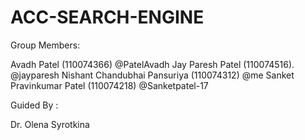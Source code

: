 # ACC-SEARCH-ENGINE

Group Members:

  Avadh Patel (110074366)  @PatelAvadh
  Jay Paresh Patel (110074516). @jayparesh
  Nishant Chandubhai Pansuriya (110074312) @me
  Sanket Pravinkumar Patel (110074218) @Sanketpatel-17
  
Guided By :

  Dr. Olena Syrotkina
  
  
  
  
  
